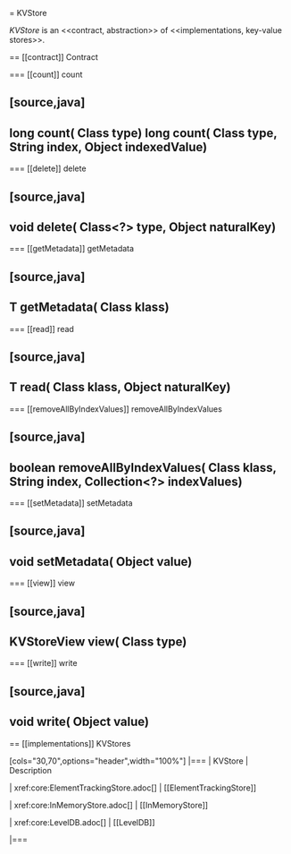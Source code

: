 = KVStore

*KVStore* is an <<contract, abstraction>> of <<implementations, key-value stores>>.

== [[contract]] Contract

=== [[count]] count

[source,java]
----
long count(
  Class<?> type)
long count(
  Class<?> type,
  String index,
  Object indexedValue)
----

=== [[delete]] delete

[source,java]
----
void delete(
  Class<?> type,
  Object naturalKey)
----

=== [[getMetadata]] getMetadata

[source,java]
----
T getMetadata(
  Class<T> klass)
----

=== [[read]] read

[source,java]
----
T read(
  Class<T> klass,
  Object naturalKey)
----

=== [[removeAllByIndexValues]] removeAllByIndexValues

[source,java]
----
boolean removeAllByIndexValues(
  Class<T> klass,
  String index,
  Collection<?> indexValues)
----

=== [[setMetadata]] setMetadata

[source,java]
----
void setMetadata(
  Object value)
----

=== [[view]] view

[source,java]
----
KVStoreView<T> view(
  Class<T> type)
----

=== [[write]] write

[source,java]
----
void write(
  Object value)
----

== [[implementations]] KVStores

[cols="30,70",options="header",width="100%"]
|===
| KVStore
| Description

| xref:core:ElementTrackingStore.adoc[]
| [[ElementTrackingStore]]

| xref:core:InMemoryStore.adoc[]
| [[InMemoryStore]]

| xref:core:LevelDB.adoc[]
| [[LevelDB]]

|===
